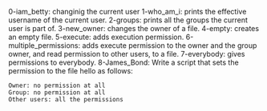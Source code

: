 0-iam_betty: changinig the current user
1-who_am_i: prints the effective username of the current user.
2-groups: prints all the groups the current user is part of.
3-new_owner: changes the owner of a file.
4-empty: creates an empty file.
5-execute: adds execution permission.
6-multiple_permissions:  adds execute permission to the owner and the group owner, and read permission to other users, to a file.
7-everybody: gives permissions to everybody.
8-James_Bond: Write a script that sets the permission to the file hello as follows:

    Owner: no permission at all
    Group: no permission at all
    Other users: all the permissions

